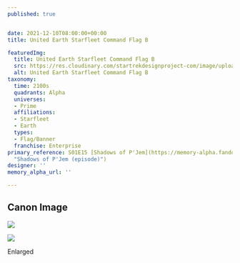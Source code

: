 ```yaml
---
published: true


date: 2021-12-10T08:00:00+00:00
title: United Earth Starfleet Command Flag B

featuredImg:
  title: United Earth Starfleet Command Flag B
  src: https://res.cloudinary.com/startrekdesignproject-com/image/upload/v1639181609/United-Earth-Starfleet-Flag-B.png
  alt: United Earth Starfleet Command Flag B
taxonomy:
  time: 2100s
  quadrants: Alpha
  universes:
  - Prime
  affiliations:
  - Starfleet
  - Earth
  types:
  - Flag/Banner
  franchise: Enterprise
primary_reference: S01E15 [Shadows of P'Jem](https://memory-alpha.fandom.com/wiki/Shadows_of_P%27Jem_(episode)
  "Shadows of P'Jem (episode)")
designer: ''
memory_alpha_url: ''

---
```

## Canon Image

![](https://res.cloudinary.com/startrekdesignproject-com/image/upload/v1639181609/UE-Starfleet-Flag-2150s-shadows-of-pjem-2.jpg)

![](https://res.cloudinary.com/startrekdesignproject-com/image/upload/v1639181609/UnitedEarthStarfleetFlag_DrawRef.jpg)

Enlarged